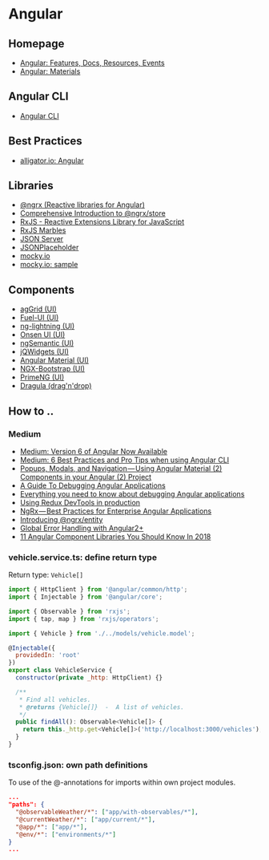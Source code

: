 # Angular

## Homepage

- <a target="_blank" href="https://angular.io/">Angular: Features, Docs, Resources, Events</a>
- <a target="_blank" href="https://material.angular.io">Angular: Materials</a>

## Angular CLI

- <a target="_blank" href="https://cli.angular.io/">Angular CLI</a>

## Best Practices

- <a target="_blank" href="https://alligator.io/angular/">alligator.io: Angular</a>

## Libraries

- <a href="https://github.com/ngrx/platform" target="_blank">@ngrx (Reactive libraries for Angular)</a>
- <a href="https://gist.github.com/btroncone/a6e4347326749f938510" target="_blank">Comprehensive Introduction to @ngrx/store</a>
- <a href="https://rxjs-dev.firebaseapp.com/" target="_blank">RxJS - Reactive Extensions Library for JavaScript</a>
- <a href="http://rxmarbles.com/" target="_blank">RxJS Marbles</a>
- <a href="https://github.com/typicode/json-server" target="_blank">JSON Server</a>
- <a href="https://jsonplaceholder.typicode.com/" target="_blank">JSONPlaceholder</a>
- <a href="https://www.mocky.io/" target="_blank">mocky.io</a>
- <a href="https://www.mocky.io/v2/58de0960280000a31d9e4bc1" target="_blank">mocky.io: sample</a>

## Components

- <a href="https://www.ag-grid.com/" target="_blank">agGrid (UI)</a>
- <a href="https://github.com/FuelInteractive/fuel-ui" target="_blank">Fuel-UI (UI)</a>
- <a href="https://github.com/ng-lightning/ng-lightning" target="_blank">ng-lightning (UI)</a>
- <a href="https://onsen.io/" target="_blank">Onsen UI (UI)</a>
- <a href="https://ng-semantic.herokuapp.com/#/" target="_blank">ngSemantic (UI)</a>
- <a href="https://www.jqwidgets.com/" target="_blank">jQWidgets (UI)</a>
- <a href="https://material.angular.io/" target="_blank">Angular Material (UI)</a>
- <a href="http://valor-software.com/ngx-bootstrap/#/" target="_blank">NGX-Bootstrap (UI)</a>
- <a href="https://www.primefaces.org/primeng/#/" target="_blank">PrimeNG (UI)</a>
- <a href="https://github.com/valor-software/ng2-dragula" target="_blank">Dragula (drag'n'drop)</a>

## How to ..

### Medium

- <a target="_blank" href="https://blog.angular.io/version-6-of-angular-now-available-cc56b0efa7a4">Medium: Version 6 of Angular Now Available</a>
- <a target="\_blank" href="https://medium.com/@tomastrajan/6-best-practices-pro-tips-for-angular-cli-better-developer-experience-7b328bc9db81">Medium: 6 Best Practices and Pro Tips when using Angular CLI</a>
- <a href="https://medium.com/@ladyleet/popups-modals-and-navigation-using-angular-material-2-components-in-your-angular-2-project-faf510dbcdee" target="_blank">Popups, Modals, and Navigation — Using Angular Material (2) Components in your Angular (2) Project</a>
- <a href="https://medium.com/front-end-hacking/a-guide-to-debugging-angular-applications-5a36bd88b4cf" target="_blank">A Guide To Debugging Angular Applications</a>
- <a href="https://blog.angularindepth.com/everything-you-need-to-know-about-debugging-angular-applications-d308ed8a51b4" target="_blank">Everything you need to know about debugging Angular applications</a>
- <a href="https://medium.com/@zalmoxis/using-redux-devtools-in-production-4c5b56c5600f" target="_blank">Using Redux DevTools in production</a>
- <a href="https://itnext.io/ngrx-best-practices-for-enterprise-angular-applications-6f00bcdf36d7" target="_blank">NgRx — Best Practices for Enterprise Angular Applications</a>
- <a href="https://medium.com/ngrx/introducing-ngrx-entity-598176456e15" target="_blank">Introducing @ngrx/entity</a>
- <a href="https://medium.com/@amcdnl/global-error-handling-with-angular2-6b992bdfb59c" target="_blank">Global Error Handling with Angular2+</a>
- <a href="https://blog.bitsrc.io/11-angular-component-libraries-you-should-know-in-2018-e9f9c9d544ff" target="_blank">11 Angular Component Libraries You Should Know In 2018</a>

### vehicle.service.ts: define return type

Return type: <code>Vehicle[]</code>

```javascript
import { HttpClient } from '@angular/common/http';
import { Injectable } from '@angular/core';

import { Observable } from 'rxjs';
import { tap, map } from 'rxjs/operators';

import { Vehicle } from './../models/vehicle.model';

@Injectable({
  providedIn: 'root'
})
export class VehicleService {
  constructor(private _http: HttpClient) {}

  /**
   * Find all vehicles.
   * @returns {Vehicle[]}  -  A list of vehicles.
   */
  public findAll(): Observable<Vehicle[]> {
    return this._http.get<Vehicle[]>('http://localhost:3000/vehicles');
  }
}
```

### tsconfig.json: own path definitions

To use of the @-annotations for imports within own project modules.

```json
...
"paths": {
  "@observableWeather/*": ["app/with-observables/*"],
  "@currentWeather/*": ["app/current/*"],
  "@app/*": ["app/*"],
  "@env/*": ["environments/*"]
}
...
```
